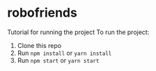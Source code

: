 # robofriends
Tutorial for running the project
To run the project:

1. Clone this repo
2. Run `npm install` or `yarn install`
3. Run `npm start` or `yarn start`
